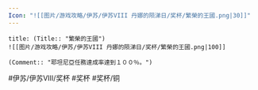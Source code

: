 ```yaml
---
Icon: "![[图片/游戏攻略/伊苏/伊苏VIII 丹娜的陨涕日/奖杯/繁榮的王國.png|30]]"
---
```

```ad-common-bronze-trophy
title: (Title:: "繁榮的王國")
![[图片/游戏攻略/伊苏/伊苏VIII 丹娜的陨涕日/奖杯/繁榮的王國.png|100]]

(Comment:: "耶坦尼亞任務達成率達到１００％。")
```

#伊苏/伊苏VIII/奖杯 #奖杯 #奖杯/铜
